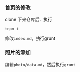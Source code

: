 

### 首页的修改

clone 下来仓库后，执行

	tnpm i

修改`index.md`，执行grunt


### 照片的添加

编辑`photo/data.md`，然后执行`grunt`
